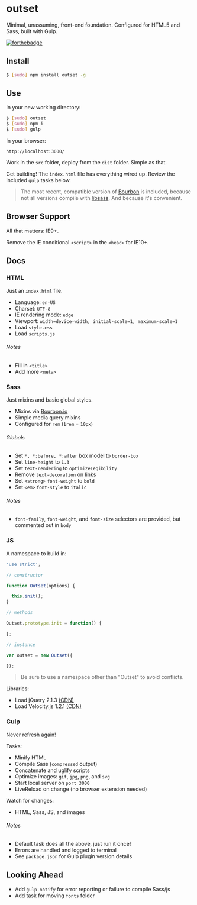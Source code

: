 # outset

Minimal, unassuming, front-end foundation. Configured for HTML5 and Sass, built with Gulp.

[![forthebadge](http://forthebadge.com/images/badges/built-with-love.svg)](http://forthebadge.com)

## Install

```bash
$ [sudo] npm install outset -g
```

## Use

In your new working directory:

```bash
$ [sudo] outset
$ [sudo] npm i
$ [sudo] gulp
```

In your browser:

```
http://localhost:3000/
```

Work in the `src` folder, deploy from the `dist` folder. Simple as that.

Get building! The `index.html` file has everything wired up. Review the included `gulp` tasks below.

> The most recent, compatible version of [Bourbon](http://bourbon.io/) is included, because not all versions compile with [libsass](https://github.com/sass/libsass). And because it's convenient.

## Browser Support

All that matters: IE9+.

Remove the IE conditional `<script>` in the `<head>` for IE10+.

## Docs

### HTML

Just an `index.html` file.

* Language: `en-US`
* Charset: `UTF-8`
* IE rendering mode: `edge`
* Viewport: `width=device-width, initial-scale=1, maximum-scale=1`
* Load `style.css`
* Load `scripts.js`

###### Notes

* Fill in `<title>`
* Add more `<meta>`

### Sass

Just mixins and basic global styles.

* Mixins via [Bourbon.io](http://bourbon.io/docs/)
* Simple media query mixins
* Configured for `rem` (`1rem` = `10px`)

###### Globals

* Set `*, *:before, *:after` box model to `border-box`
* Set `line-height` to `1.3`
* Set `text-rendering` to `optimizeLegibility`
* Remove `text-decoration` on links
* Set `<strong>` `font-weight` to `bold`
* Set `<em>` `font-style` to `italic`

###### Notes

* `font-family`, `font-weight`, and `font-size` selectors are provided, but commented out in `body`

### JS

A namespace to build in:

```javascript
'use strict';

// constructor

function Outset(options) {

  this.init();
}

// methods

Outset.prototype.init = function() {

};

// instance

var outset = new Outset({

});
```

> Be sure to use a namespace other than "Outset" to avoid conflicts.

Libraries:

* Load jQuery 2.1.3 [(CDN)](https://developers.google.com/speed/libraries/devguide#jquery)
* Load Velocity.js 1.2.1 [(CDN)](http://www.jsdelivr.com/#!velocity)

### Gulp

Never refresh again!

Tasks:

* Minify HTML
* Compile Sass (`compressed` output)
* Concatenate and uglify scripts
* Optimize images: `gif`, `jpg`, `png`, and `svg`
* Start local server on `port 3000`
* LiveReload on change (no browser extension needed)

Watch for changes:

* HTML, Sass, JS, and images

###### Notes

* Default task does all the above, just run it once!
* Errors are handled and logged to terminal
* See `package.json` for Gulp plugin version details

## Looking Ahead

* Add `gulp-notify` for error reporting or failure to compile Sass/js
* Add task for moving `fonts` folder
